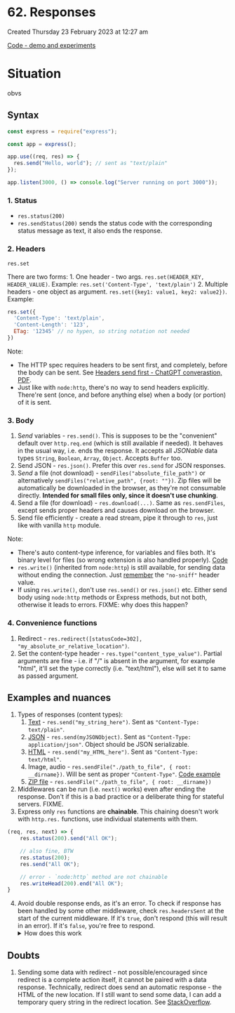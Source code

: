 # 62. Responses
Created Thursday 23 February 2023 at 12:27 am

[Code - demo and experiments](https://github.com/exemplar-codes/express-app-academind/blob/main/responses.js)

# Situation
obvs


## Syntax
```js
const express = require("express");

const app = express();

app.use((req, res) => {
  res.send("Hello, world"); // sent as "text/plain"
});

app.listen(3000, () => console.log("Server running on port 3000"));
```

### 1. Status
 - `res.status(200)`
 - `res.sendStatus(200)` sends the status code with the corresponding status message as text, it also ends the response.

### 2. Headers
`res.set`

There are two forms:
	1. One header - two args. `res.set(HEADER_KEY, HEADER_VALUE)`. Example: `res.set('Content-Type', 'text/plain')`
	2. Multiple headers - one object as argument. `res.set({key1: value1, key2: value2})`. Example:
```js
res.set({
  'Content-Type': 'text/plain',
  'Content-Length': '123',
  ETag: '12345' // no hypen, so string notation not needed
})
```

Note:
- The HTTP spec requires headers to be sent first, and completely, before the body can be sent. See [Headers send first - ChatGPT converastion, PDF](../../../../assets/gpt3-headers-first-even-if-chunked.pdf).
- Just like with `node:http`, there's no way to send headers explicitly. There're sent (once, and before anything else) when a body (or portion) of it is sent.

### 3. Body
1. S*end* variables - `res.send()`. This is supposes to be the "convenient" default over `http.req.end` (which is still available if needed). It behaves in the usual way, i.e. ends the response. It accepts all *JSONable* data types `String`, `Boolean`, `Array`, `Object`. Accepts `Buffer` too.
2. Send JSON - `res.json()`. Prefer this over `res.send` for JSON responses.
3. S*end* a file (not download) - `sendFiles("absolute_file_path")` or alternatively `sendFiles("relative_path", {root: ""})`. Zip files will be automatically be downloaded in the browser, as they're not consumable directly. **Intended for small files only, since it doesn't use chunking**.
4. Send a file (for download) - `res.download(...)`. Same as `res.sendFiles`, except sends proper headers and causes download on the browser.
5. Send file efficiently - create a read stream, pipe it through to `res`, just like with vanilla `http` module.

Note: 
- There's auto content-type inference, for variables and files both. It's binary level for files (so wrong extension is also handled properly). [Code](https://github.com/exemplar-codes/express-app-academind/commit/60e88a6d4bf1524c789749811c72076b0fae48da)
- `res.write()` (inherited from `node:http`) is still available, for sending data without ending the connection. Just [remember](https://stackoverflow.com/a/34187352/11392807) the `"no-sniff"` header value.
- If using `res.write()`, don't use `res.send()` or `res.json()` etc. Either send body using `node:http` methods or Express methods, but not both, otherwise it leads to errors. FIXME: why does this happen?

### 4. Convenience functions
1. Redirect - `res.redirect([statusCode=302], "my_absolute_or_relative_location")`.
2. Set the content-type header - `res.type("content_type_value")`. Partial arguments are fine - i.e. if "/" is absent in the argument, for example "html", it'll set the type correctly (i.e. "text/html"), else will set it to same as passed argument.


## Examples and nuances
1. Types of responses (content types):
	1. [Text](https://github.com/exemplar-codes/express-app-academind/commit/384f76a1ee9c2aac45cee6a35d27732f2e7ed477) - `res.send("my_string_here")`. Sent as `"Content-Type: text/plain"`.
	2. [JSON](https://github.com/exemplar-codes/express-app-academind/commit/62d86f57f68134d39b1883bbf0e6fe7b3b9f2c26) - `res.send(myJSONObject)`. Sent as `"Content-Type: application/json"`. Object should be JSON serializable.
	3. [HTML](https://github.com/exemplar-codes/express-app-academind/commit/63559a1ddc7f97c224512df5e57342d73f145fda) - `res.send("my_HTML_here")`. Sent as `"Content-Type: text/html"`.
	4. Image, audio - `res.sendFile("./path_to_file", { root: __dirname})`. Will be sent as proper `"Content-Type"`. [Code example](https://github.com/exemplar-codes/express-app-academind/commit/9c2c6b1279b031b2af273491258e5532ab8c6f09)
	5. [ZIP file](https://github.com/exemplar-codes/express-app-academind/commit/17cc84628b179cc68d3f40adbb85ef0d39ec0577) - `res.sendFile("./path_to_file", { root: __dirname})`
2. Middlewares can be run (i.e. `next()` works) even after ending the response. Don't if this is a bad practice or a deliberate thing for stateful servers. FIXME.
3. Express only `res` functions are **chainable**. This chaining doesn't work with `http.res.` functions, use individual statements with them.
```js
(req, res, next) => {
	res.status(200).send("All OK");

	// also fine, BTW
	res.status(200);
	res.send("All OK");

	// error - `node:http` method are not chainable
	res.writeHead(200).end("All OK");
}
```
4. Avoid double response ends, as it's an error. To check if response has been handled by some other middleware, check `res.headersSent` at the start of the current middleware. If it's `true`, don't respond (this will result in an error). If it's `false`, you're free to respond. <details><summary>How does this work</summary>HTTP spec requires headers to be sent completely before any part of the body is sent. In `express` (or even `node:http`), there's no way to explicitly send headers, i.e. headers are sent only if body is sent (partially or fully) and/or on response end. So, if headers have been sent, you can be sure a response was made, even if partial.</details>


## Doubts
1. Sending some data with redirect - not possible/encouraged since redirect is a complete action itself, it cannot be paired with a data response. Technically, redirect does send an automatic response - the HTML of the new location. If I still want to send some data, I can add a temporary query string in the redirect location. See [StackOverflow](https://stackoverflow.com/a/62297733/11392807).